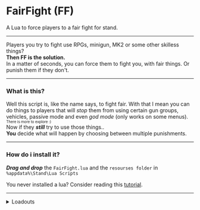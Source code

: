 # FairFight (FF)
A Lua to force players to a fair fight for stand.

<hr>  </hr>

Players you try to fight use RPGs, minigun, MK2 or some other skilless things?
<br>
**Then FF is the solution.**
</br>
In a matter of seconds, you can force them to fight you, with fair things. Or punish them if they don't.

<hr>  </hr>

### What is this?

Well this script is, like the name says, to fight fair. With that I mean you can do things to players that will _stop_ them from using certain gun groups, vehicles, passive mode and even _god mode_ (only works on some menus). <sub> <sup> There is more to explore :)</sup> </sub>
<br>
Now if they ***_still_*** try to use those things..
<br>
**You** decide what will happen by choosing between multiple punishments. 
</br>

<hr>  </hr>

### How do i install it?


**_Drag and drop_** the `FairFight.lua` and the `resourses folder` in `%appdata%\Stand\Lua Scripts` 
<br>

You never installed a lua? Consider reading this [tutorial](https://support-docs.stand.gg/installing-luas/#--manual-installation).

<hr>  </hr>

<details><summary>Loadouts</summary>
<p>

#### Loadout 1

- Heavy Sniper MK2 
- Service Carbine
- Combat LMG MK2
- RPG
- Minigun
- Homing Launcher
- Sticky Bomb

<hr>  </hr>

#### Loadout 2

- Heavy Sniper MK2 
- Special Carbine MK2 (Incendiary Rounds)
- Combat LGM MK2 (Full Metal Jacket Rounds)
- Pump Shotgun MK2 (Explosive Slugs)
- Up-n-Atomizer
- RPG
- Minigun
- Homing Launcher
- Grenade Launcher
- Sticky Bomb

</p>
</details>

